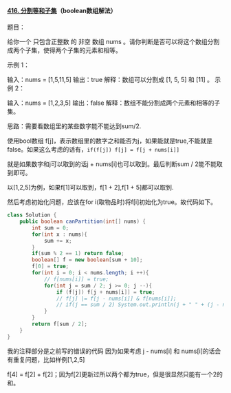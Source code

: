 #### [416. 分割等和子集](https://leetcode-cn.com/problems/partition-equal-subset-sum/)（boolean数组解法）

题目：

给你一个 只包含正整数 的 非空 数组 nums 。请你判断是否可以将这个数组分割成两个子集，使得两个子集的元素和相等。

 

示例 1：

输入：nums = [1,5,11,5]
输出：true
解释：数组可以分割成 [1, 5, 5] 和 [11] 。
示例 2：

输入：nums = [1,2,3,5]
输出：false
解释：数组不能分割成两个元素和相等的子集。



思路：需要看数组里的某些数字能不能达到sum/2.

使用bool数组 f[j]，表示数组里的数字之和能否为j，如果能就是true,不能就是false。如果这么考虑的话有，`if(f[j]) f[j] = f[j + nums[i]]`

就是如果数字和j可以取到的话j + nums[i]也可以取到。最后判断sum / 2能不能取到即可。

以[1,2,5]为例，如果f[1]可以取到，f[1 + 2],f[1 + 5]都可以取到.

然后考虑初始化问题，应该在for i(取物品时)将f[i]初始化为true。故代码如下。

```java
class Solution {
    public boolean canPartition(int[] nums) {
        int sum = 0;
        for(int x : nums){
            sum += x;
        }
        if(sum % 2 == 1) return false;
        boolean[] f = new boolean[sum + 10];
        f[0] = true;
        for(int i = 0; i < nums.length; i ++){
            // f[nums[i]] = true;
            for(int j = sum / 2; j >= 0; j --){
                if (f[j]) f[j + nums[i]] = true;
                // f[j] |= f[j - nums[i]] & f[nums[i]];
                // if(j == sum / 2) System.out.println(j + " " + (j - nums[i]));
            }
        }
        return f[sum / 2];
    }
}
```

我的注释部分是之前写的错误的代码 因为如果考虑 j - nums[i] 和 nums[i]的话会有重复问题，比如样例[1,2,5]

f[4] = f[2] + f[2]；因为f[2]更新过所以两个都为true，但是很显然只能有一个2的和。